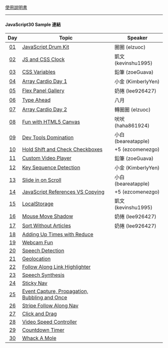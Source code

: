 [使用說明書](https://rabbit-church.notion.site/JS30-README-ee1cc150ece5490ab6b6edc3cf47bdaa)

---

#### **JavaScript30 Sample 連結**

|                          Day                          | Topic                                                                                                  | Speaker             |
| :---------------------------------------------------: | ------------------------------------------------------------------------------------------------------ | ------------------- |
| [01](https://rabbittee.github.io/JavaScript30/day01/) | [JavaScript Drum Kit](https://rabbittee.github.io/JavaScript30/day01/sample)                           | 圈圈 (elzuoc)       |
| [02](https://rabbittee.github.io/JavaScript30/day02/) | [JS and CSS Clock](https://rabbittee.github.io/JavaScript30/day02/sample)                              | 凱文 (kevinshu1995) |
| [03](https://rabbittee.github.io/JavaScript30/day03/) | [CSS Variables](https://rabbittee.github.io/JavaScript30/day03/sample)                                 | 鉛筆 (zoeGuava)     |
| [04](https://rabbittee.github.io/JavaScript30/day04/) | [Array Cardio Day 1](https://rabbittee.github.io/JavaScript30/day04/sample)                            | 小金 (KimberlyYen)  |
| [05](https://rabbittee.github.io/JavaScript30/day05/) | [Flex Panel Gallery](https://rabbittee.github.io/JavaScript30/day05/sample)                            | 奶捲 (lee926427)    |
| [06](https://rabbittee.github.io/JavaScript30/day06/) | [Type Ahead](https://rabbittee.github.io/JavaScript30/day06/sample)                                    | 八月                |
| [07](https://rabbittee.github.io/JavaScript30/day07/) | [Array Cardio Day 2](https://rabbittee.github.io/JavaScript30/day07/sample)                            | 轉圈圈 (elzuoc)     |
| [08](https://rabbittee.github.io/JavaScript30/day08/) | [Fun with HTML5 Canvas](https://rabbittee.github.io/JavaScript30/day08/sample)                         | 吠吠 (haha861924)   |
| [09](https://rabbittee.github.io/JavaScript30/day09/) | [Dev Tools Domination](https://rabbittee.github.io/JavaScript30/day09/sample)                          | 小白 (beareatapple) |
| [10](https://rabbittee.github.io/JavaScript30/day10/) | [Hold Shift and Check Checkboxes](https://rabbittee.github.io/JavaScript30/day10/sample)               | +5 (ezcomenezgo)
| [11](https://rabbittee.github.io/JavaScript30/day11/) | [Custom Video Player](https://rabbittee.github.io/JavaScript30/day11/sample)                           | 鉛筆 (zoeGuava) 
| [12](https://rabbittee.github.io/JavaScript30/day12/) | [Key Sequence Detection](https://rabbittee.github.io/JavaScript30/day12/sample)                        | 小金 (KimberlyYen)
| [13](https://rabbittee.github.io/JavaScript30/day13/) | [Slide in on Scroll](https://rabbittee.github.io/JavaScript30/day13/sample)                            | 小白 (beareatapple)
| [14](https://rabbittee.github.io/JavaScript30/day14/) | [JavaScript References VS Copying](https://rabbittee.github.io/JavaScript30/day14/sample)              | +5 (ezcomenezgo)
| [15](https://rabbittee.github.io/JavaScript30/day15/) | [LocalStorage](https://rabbittee.github.io/JavaScript30/day15/sample)                                  | 凱文 (kevinshu1995)
| [16](https://rabbittee.github.io/JavaScript30/day16/) | [Mouse Move Shadow](https://rabbittee.github.io/JavaScript30/day16/sample)                             | 奶捲 (lee926427)
| [17](https://rabbittee.github.io/JavaScript30/day17/) | [Sort Without Articles](https://rabbittee.github.io/JavaScript30/day17/sample)                         | 奶捲 (lee926427)
| [18](https://rabbittee.github.io/JavaScript30/day18/) | [Adding Up Times with Reduce](https://rabbittee.github.io/JavaScript30/day18/sample)                   |
| [19](https://rabbittee.github.io/JavaScript30/day19/) | [Webcam Fun](https://rabbittee.github.io/JavaScript30/day19/sample)                                    |
| [20](https://rabbittee.github.io/JavaScript30/day20/) | [Speech Detection](https://rabbittee.github.io/JavaScript30/day20/sample)                              |
| [21](https://rabbittee.github.io/JavaScript30/day21/) | [Geolocation](https://rabbittee.github.io/JavaScript30/day21/sample)                                   |
| [22](https://rabbittee.github.io/JavaScript30/day22/) | [Follow Along Link Highlighter](https://rabbittee.github.io/JavaScript30/day22/sample)                 |
| [23](https://rabbittee.github.io/JavaScript30/day23/) | [Speech Synthesis](https://rabbittee.github.io/JavaScript30/day23/sample)                              |
| [24](https://rabbittee.github.io/JavaScript30/day24/) | [Sticky Nav](https://rabbittee.github.io/JavaScript30/day24/sample)                                    |
| [25](https://rabbittee.github.io/JavaScript30/day25/) | [Event Capture, Propagation, Bubbling and Once](https://rabbittee.github.io/JavaScript30/day25/sample) |
| [26](https://rabbittee.github.io/JavaScript30/day26/) | [Stripe Follow Along Nav](https://rabbittee.github.io/JavaScript30/day26/sample)                       |
| [27](https://rabbittee.github.io/JavaScript30/day27/) | [Click and Drag](https://rabbittee.github.io/JavaScript30/day27/sample)                                |
| [28](https://rabbittee.github.io/JavaScript30/day28/) | [Video Speed Controller](https://rabbittee.github.io/JavaScript30/day28/sample)                        |
| [29](https://rabbittee.github.io/JavaScript30/day29/) | [Countdown Timer](https://rabbittee.github.io/JavaScript30/day29/sample)                               |
| [30](https://rabbittee.github.io/JavaScript30/day30/) | [Whack A Mole](https://rabbittee.github.io/JavaScript30/day30/sample)                                  |
